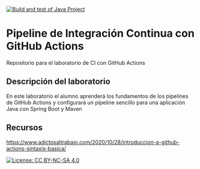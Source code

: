 [![Build and test of Java Project](https://github.com/ETSISI-EMS/ems2024-lab-1-3-ci-github-actions-Oscar-Blasco/actions/workflows/main.yml/badge.svg)](https://github.com/ETSISI-EMS/ems2024-lab-1-3-ci-github-actions-Oscar-Blasco/actions/workflows/main.yml)

# Pipeline de Integración Continua con GitHub Actions

Repositorio para el laboratorio de CI con GitHub Actions

## Descripción del laboratorio

En este laboratorio el alumno aprenderá los fundamentos de los pipelines de GitHub Actions y configurará un pipeline
sencillo para una aplicación Java con Spring Boot y Maven 

## Recursos
https://www.adictosaltrabajo.com/2020/10/28/introduccion-a-github-actions-sintaxis-basica/

[![License: CC BY-NC-SA 4.0](https://img.shields.io/badge/License-CC_BY--NC--SA_4.0-lightgrey.svg)](https://creativecommons.org/licenses/by-nc-sa/4.0/)
